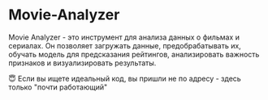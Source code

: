 # Movie-Analyzer
Movie Analyzer - это инструмент для анализа данных о фильмах и сериалах. Он позволяет загружать данные, предобрабатывать их, обучать модель для предсказания рейтингов, анализировать важность признаков и визуализировать результаты.


:innocent: Если вы ищете идеальный код, вы пришли не по адресу - здесь только
"почти работающий"
